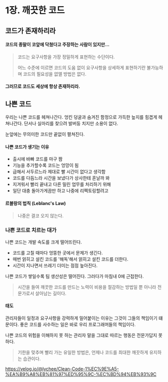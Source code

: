 # 1장. 깨끗한 코드

## 코드가 존재하리라

#### 코드의 종말이 코앞에 닥쳤다고 주장하는 사람이 있지만...

> 코드는 요구사항을 가장 정밀하게 표현하는 수단이다.
> 
> 어느 수준에 이르면 코드의 도움 없이 요구사항을 상세하게 표현하기란 불가능하며 코드의 필요성을 없앨 방법은 없다.

#### 그러므로 코드도 세상에 항상 존재하리라.

## 나쁜 코드

우리는 나쁜 코드를 헤쳐나간다. 엉킨 덩굴과 숨겨진 함정으로 가득한 늪지를 힘겹게 헤쳐나간다. 단서나 실마리를 찾으려 발버둥 치지만 소용이 없다.
 
눈앞에는 무의미한 코드만 끝없이 펼쳐진다.

#### 나쁜 코드가 생기는 이유

- 출시에 바빠 코드를 마구 짬
- 기능을 추가할수록 코드는 엉망이 됨
- 급해서 서두르느라 제대로 빨 시간이 없다고 생각함
- 코드를 다듬느라 시간을 보냈다가 상사한테 혼날까 봐
- 지겨워서 빨리 끝내고 다른 밀린 업무를 처리하기 위해
- 일단 대충 돌아가게끔만 하고 나중에 리펙토링할려고

#### 르블랑의 법칙 (Leblanc's Law)

> 나중은 결코 오지 않는다.

### 나쁜 코드로 치르는 대가

나쁜 코드는 개발 속도를 크게 떨어뜨린다.

- 코드를 고칠 때마다 엉뚱한 곳에서 문제가 생긴다.
- 매번 얽히고 설킨 코드를 '해독'해서 얽히고 설킨 코드를 더한다.
- 시간이 지나면서 쓰레기 더미는 점점 높아진다.

나쁜 코드가 쌓일수록 팀 생산성은 떨어진다. 그러다가 마침내 0에 근접한다.

> 시간을 들여 깨끗한 코드를 만드는 노력이 비용을 절감하는 방법일 뿐 아니라 전문가로서 살아남는 길이다.

#### 태도

관리자들이 일정과 요구사항을 강력하게 밀어붙이는 이유는 그것이 그들의 책임이기 떄문이다.
좋은 코드를 사수하는 일은 바로 우리 프로그래머들의 책임이다.

나쁜 코드의 위험을 이해하지 못 하는 관리자 말을 그대로 따르는 행동은 전문가답지 못하다.

> 기한을 맞추며 빨리 가는 유일한 방법은, 언제나 코드를 최대한 깨끗하게 유지하는 습관이다.


https://velog.io/@lychee/Clean-Code-1%EC%9E%A5-%EA%B9%A8%EB%81%97%ED%95%9C-%EC%BD%94%EB%93%9C

